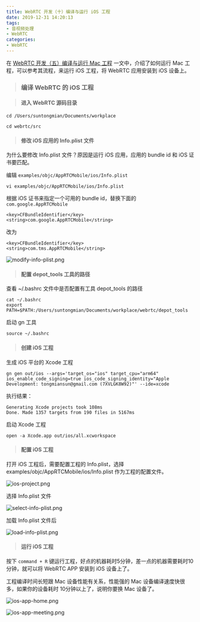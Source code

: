 ```yaml
---
title: WebRTC 开发（十）编译与运行 iOS 工程
date: 2019-12-31 14:20:13
tags:
- 音视频处理
- WebRTC
categories:
- WebRTC
---
```


在 [WebRTC 开发（五）编译与运行 Mac 工程](https://depthlove.github.io/2019/10/18/webrtc-development-5-run-mac-project/) 一文中，介绍了如何运行 Mac 工程，可以参考其流程，来运行 iOS 工程，将 WebRTC 应用安装到 iOS 设备上。

> ### 编译 WebRTC 的 iOS 工程

> #### 进入 WebRTC 源码目录

```
cd /Users/suntongmian/Documents/workplace 

cd webrtc/src
```

> #### 修改 iOS 应用的 Info.plist 文件

为什么要修改 Info.plist 文件？原因是运行 iOS 应用，应用的 bundle id 和 iOS 证书要匹配。

编辑 `examples/objc/AppRTCMobile/ios/Info.plist`

```
vi examples/objc/AppRTCMobile/ios/Info.plist

```

根据 iOS 证书来指定一个可用的 bundle id，替换下面的 `com.google.AppRTCMobile`

```
<key>CFBundleIdentifier</key>
<string>com.google.AppRTCMobile</string>
```

改为

```
<key>CFBundleIdentifier</key>
<string>com.tms.AppRTCMobile</string>
```

![modify-info-plist.png](https://raw.githubusercontent.com/depthlove/depthloveBlog/master/source/images/webrtc-development-10-run-ios-project/modify-info-plist.png)

> #### 配置 depot_tools 工具的路径

查看 ~/.bashrc 文件中是否配置有工具 depot_tools 的路径

```
cat ~/.bashrc
export PATH=$PATH:/Users/suntongmian/Documents/workplace/webrtc/depot_tools
```

启动 gn 工具

```
source ~/.bashrc
```

> #### 创建 iOS 工程

生成 iOS 平台的 Xcode 工程

```
gn gen out/ios --args='target_os="ios" target_cpu="arm64" ios_enable_code_signing=true ios_code_signing_identity="Apple Development: tongmiansun@gmail.com (7XVLGK8W92)"' --ide=xcode
```

执行结果：

```
Generating Xcode projects took 108ms
Done. Made 1357 targets from 190 files in 5167ms
```

启动 Xcode 工程

```
open -a Xcode.app out/ios/all.xcworkspace
```

> #### 配置 iOS 工程

打开 iOS 工程后，需要配置工程的 Info.plist，选择 examples/objc/AppRTCMobile/ios/Info.plist 作为工程的配置文件。

![ios-project.png](https://raw.githubusercontent.com/depthlove/depthloveBlog/master/source/images/webrtc-development-10-run-ios-project/ios-project.png)

选择 Info.plist 文件

![select-info-plist.png](https://raw.githubusercontent.com/depthlove/depthloveBlog/master/source/images/webrtc-development-10-run-ios-project/select-info-plist.png)

加载 Info.plist 文件后

![load-info-plist.png](https://raw.githubusercontent.com/depthlove/depthloveBlog/master/source/images/webrtc-development-10-run-ios-project/load-info-plist.png)

> #### 运行 iOS 工程

按下 `command + R` 键运行工程，好点的机器耗时5分钟，差一点的机器需要耗时10分钟，就可以将 WebRTC APP 安装到 iOS 设备上了。

工程编译时间长短跟 Mac 设备性能有关系，性能强的 Mac 设备编译速度快很多，如果你的设备耗时 10分钟以上了，说明你要换 Mac 设备了。

![ios-app-home.png](https://raw.githubusercontent.com/depthlove/depthloveBlog/master/source/images/webrtc-development-10-run-ios-project/ios-app-home.png)

![ios-app-meeting.png](https://raw.githubusercontent.com/depthlove/depthloveBlog/master/source/images/webrtc-development-10-run-ios-project/ios-app-meeting.png)

